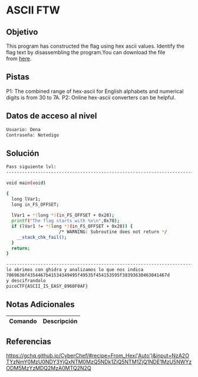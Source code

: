 # ASCII FTW
## Objetivo
This program has constructed the flag using hex ascii values. Identify the flag text by disassembling the program.You can download the file from [here](https://artifacts.picoctf.net/c/508/asciiftw).
## Pistas
P1: The combined range of hex-ascii for English alphabets and numerical digits is from 30 to 7A.
P2: Online hex-ascii converters can be helpful.

## Datos de acceso al nivel
```bash
Usuario: Dena
Contraseña: Notedigo
```
## Solución
```bash
Pass siguiente lvl:
--------------------------------------------------------------------------------------

void main(void)

{
  long lVar1;
  long in_FS_OFFSET;
  
  lVar1 = *(long *)(in_FS_OFFSET + 0x28);
  printf("The flag starts with %x\n",0x70);
  if (lVar1 != *(long *)(in_FS_OFFSET + 0x28)) {
                    /* WARNING: Subroutine does not return */
    __stack_chk_fail();
  }
  return;
}

--------------------------------------------------------------------------------------
lo abrimos con ghidra y analizamos lo que nos indica 
7069636f4354467b41534349495f49535f454153595f38393630463041467d
y descifrandolo 
picoCTF{ASCII_IS_EASY_8960F0AF}


```
## Notas Adicionales

| Comando  | Descripción | 
|------------|--------------|

## Referencias 
https://gchq.github.io/CyberChef/#recipe=From_Hex('Auto')&input=NzA2OTYzNmY0MzU0NDY3YjQxNTM0MzQ5NDk1ZjQ5NTM1ZjQ1NDE1MzU5NWYzODM5MzYzMDQ2MzA0MTQ2N2Q